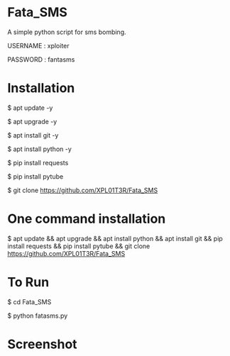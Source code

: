 # Fata_SMS
A simple python script for sms bombing.

USERNAME : xploiter

PASSWORD : fantasms


# Installation 

$ apt update -y

$ apt upgrade -y

$ apt install git -y

$ apt install python -y

$ pip install requests

$ pip install pytube

$ git clone https://github.com/XPL01T3R/Fata_SMS


# One command installation

$ apt update && apt upgrade && apt install python && apt install git && pip install requests && pip install pytube && git clone https://github.com/XPL01T3R/Fata_SMS


# To Run

$ cd Fata_SMS

$ python fatasms.py 


# Screenshot
